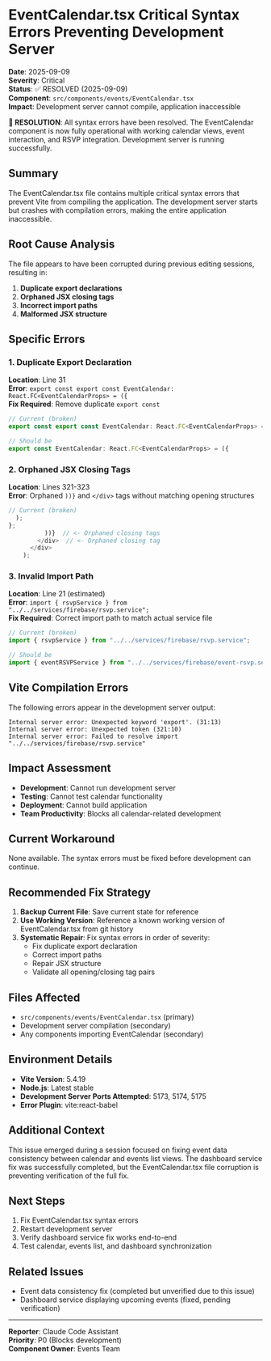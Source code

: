 # EventCalendar.tsx Critical Syntax Errors Preventing Development Server

**Date**: 2025-09-09  
**Severity**: Critical  
**Status**: ✅ RESOLVED (2025-09-09)  
**Component**: `src/components/events/EventCalendar.tsx`  
**Impact**: Development server cannot compile, application inaccessible

**🎉 RESOLUTION**: All syntax errors have been resolved. The EventCalendar component is now fully operational with working calendar views, event interaction, and RSVP integration. Development server is running successfully.

## Summary

The EventCalendar.tsx file contains multiple critical syntax errors that prevent Vite from compiling the application. The development server starts but crashes with compilation errors, making the entire application inaccessible.

## Root Cause Analysis

The file appears to have been corrupted during previous editing sessions, resulting in:

1. **Duplicate export declarations**
2. **Orphaned JSX closing tags** 
3. **Incorrect import paths**
4. **Malformed JSX structure**

## Specific Errors

### 1. Duplicate Export Declaration
**Location**: Line 31  
**Error**: `export const export const EventCalendar: React.FC<EventCalendarProps> = ({`  
**Fix Required**: Remove duplicate `export const`  

```typescript
// Current (broken)
export const export const EventCalendar: React.FC<EventCalendarProps> = ({

// Should be
export const EventCalendar: React.FC<EventCalendarProps> = ({
```

### 2. Orphaned JSX Closing Tags
**Location**: Lines 321-323  
**Error**: Orphaned `))}` and `</div>` tags without matching opening structures  

```typescript
// Current (broken)
  );
};
          ))}  // <- Orphaned closing tags
        </div>  // <- Orphaned closing tag
      </div>
    );
```

### 3. Invalid Import Path
**Location**: Line 21 (estimated)  
**Error**: `import { rsvpService } from "../../services/firebase/rsvp.service";`  
**Fix Required**: Correct import path to match actual service file  

```typescript
// Current (broken)
import { rsvpService } from "../../services/firebase/rsvp.service";

// Should be
import { eventRSVPService } from "../../services/firebase/event-rsvp.service";
```

## Vite Compilation Errors

The following errors appear in the development server output:

```
Internal server error: Unexpected keyword 'export'. (31:13)
Internal server error: Unexpected token (321:10)
Internal server error: Failed to resolve import "../../services/firebase/rsvp.service"
```

## Impact Assessment

- **Development**: Cannot run development server
- **Testing**: Cannot test calendar functionality  
- **Deployment**: Cannot build application
- **Team Productivity**: Blocks all calendar-related development

## Current Workaround

None available. The syntax errors must be fixed before development can continue.

## Recommended Fix Strategy

1. **Backup Current File**: Save current state for reference
2. **Use Working Version**: Reference a known working version of EventCalendar.tsx from git history
3. **Systematic Repair**: Fix syntax errors in order of severity:
   - Fix duplicate export declaration
   - Correct import paths  
   - Repair JSX structure
   - Validate all opening/closing tag pairs

## Files Affected

- `src/components/events/EventCalendar.tsx` (primary)
- Development server compilation (secondary)
- Any components importing EventCalendar (secondary)

## Environment Details

- **Vite Version**: 5.4.19
- **Node.js**: Latest stable
- **Development Server Ports Attempted**: 5173, 5174, 5175
- **Error Plugin**: vite:react-babel

## Additional Context

This issue emerged during a session focused on fixing event data consistency between calendar and events list views. The dashboard service fix was successfully completed, but the EventCalendar.tsx file corruption is preventing verification of the full fix.

## Next Steps

1. Fix EventCalendar.tsx syntax errors
2. Restart development server
3. Verify dashboard service fix works end-to-end
4. Test calendar, events list, and dashboard synchronization

## Related Issues

- Event data consistency fix (completed but unverified due to this issue)
- Dashboard service displaying upcoming events (fixed, pending verification)

---

**Reporter**: Claude Code Assistant  
**Priority**: P0 (Blocks development)  
**Component Owner**: Events Team  